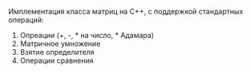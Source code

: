 Имплементация класса матриц на C++, с поддержкой стандартных операций: 

1. Опреации (+, -, * на число, * Адамара)
2. Матричное умножение
3. Взятие определителя
4. Операции сравнения
